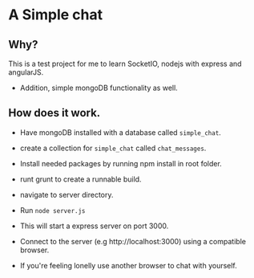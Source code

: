 # A Simple chat

## Why?

This is a test project for me to learn SocketIO, nodejs with express and angularJS.

- Addition, simple mongoDB functionality as well.

## How does it work.

- Have mongoDB installed with a database called `simple_chat`.
- create a collection for `simple_chat` called `chat_messages`.

- Install needed packages by running npm install in root folder.
- runt grunt to create a runnable build.
- navigate to server directory.
- Run `node server.js`

- This will start a express server on port 3000.

- Connect to the server (e.g http://localhost:3000) using a compatible browser.
- If you're feeling lonelly use another browser to chat with yourself.
